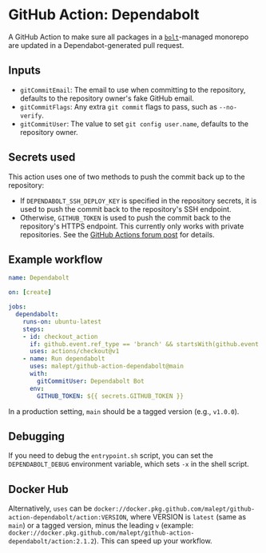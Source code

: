 # GitHub Action: Dependabolt

A GitHub Action to make sure all packages in a [`bolt`](http://boltpkg.com/)-managed monorepo are
updated in a Dependabot-generated pull request.

## Inputs

* `gitCommitEmail`: The email to use when committing to the repository, defaults to the repository
  owner's fake GitHub email.
* `gitCommitFlags`: Any extra `git commit` flags to pass, such as `--no-verify`.
* `gitCommitUser`: The value to set `git config user.name`, defaults to the repository owner.

## Secrets used

This action uses one of two methods to push the commit back up to the repository:

* If `DEPENDABOLT_SSH_DEPLOY_KEY` is specified in the repository secrets, it is used to push the
  commit back to the repository's SSH endpoint.
* Otherwise, `GITHUB_TOKEN` is used to push the commit back to the repository's HTTPS endpoint. This
  currently only works with private repositories. See the [GitHub Actions forum post](https://github.community/t5/GitHub-Actions/Github-action-not-triggering-gh-pages-upon-push/td-p/26869) for details.

## Example workflow

```yaml
name: Dependabolt

on: [create]

jobs:
  dependabolt:
    runs-on: ubuntu-latest
    steps:
    - id: checkout_action
      if: github.event.ref_type == 'branch' && startsWith(github.event.ref, 'dependabot/')
      uses: actions/checkout@v1
    - name: Run dependabolt
      uses: malept/github-action-dependabolt@main
      with:
        gitCommitUser: Dependabolt Bot
      env:
        GITHUB_TOKEN: ${{ secrets.GITHUB_TOKEN }}
```

In a production setting, `main` should be a tagged version (e.g., `v1.0.0`).

## Debugging

If you need to debug the `entrypoint.sh` script, you can set the `DEPENDABOLT_DEBUG` environment
variable, which sets `-x` in the shell script.

## Docker Hub

Alternatively, `uses` can be `docker://docker.pkg.github.com/malept/github-action-dependabolt/action:VERSION`,
where VERSION is `latest` (same as `main`) or a tagged version, minus the leading `v` (example:
`docker://docker.pkg.github.com/malept/github-action-dependabolt/action:2.1.2`). This can speed up
your workflow.
